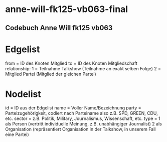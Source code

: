 # anne-will-fk125-vb063-final

## Codebuch Anne Will fk125 vb063

# Edgelist
from = ID des Knoten Mitglied
to = ID des Knoten Mitgliedschaft
relationship: 
1 = Teilnahme Talkshow (Teilnahme an exakt selben Folge) 
2 = Mitglied Partei (Mitglied der gleichen Partei)

# Nodelist
id = ID aus der Edgelist
name = Voller Name/Bezeichnung
party = Parteizugehörigkeit, codiert nach Parteiname also z.B. SPD, GREEN, CDU, etc. 
sector = z.B. Politik, Military, Journalismus, Wissenschaft, etc.
type = 
1 als Person (vertritt individuelle Meinung, z.B. unabhängiger Journalist)
2 als Organisation (repräsentiert Organisation in der Talkshow, in unserem Fall eine Partei)
